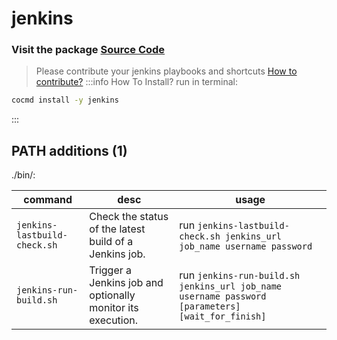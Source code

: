 # jenkins
### Visit the package [ Source Code ](https://github.com/cocmd/hub/tree/master/packages/jenkins)
> Please contribute your jenkins playbooks and shortcuts
> [How to contribute?](https://cocmd.org/docs/contributing)
:::info How To Install?
run in terminal:
```bash
cocmd install -y jenkins
```
:::
## PATH additions (1)
./bin/:

| command | desc | usage 
| --- | --- | --- |
| `jenkins-lastbuild-check.sh` | Check the status of the latest build of a Jenkins job. | run `jenkins-lastbuild-check.sh jenkins_url job_name username password` |
| `jenkins-run-build.sh` | Trigger a Jenkins job and optionally monitor its execution. | run `jenkins-run-build.sh jenkins_url job_name username password [parameters] [wait_for_finish]` |

